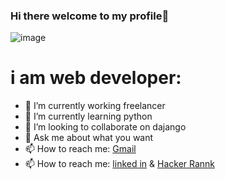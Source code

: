 ### Hi there welcome to my profile👋

![image](https://www.makewonder.com/wp-content/uploads/sites/4/2021/01/coding-languages-image.jpeg)


# i am web developer:

- 🔭 I’m currently working freelancer
- 🌱 I’m currently learning python
- 👯 I’m looking to collaborate on dajango
- 💬 Ask me about what you want
- 📫 How to reach me: [Gmail](abdallaamer101@gmail.com)
- 📫 How to reach me: [linked in](https://www.linkedin.com/in/abdallah-mohamed-52893322b/) & [Hacker Rannk](https://www.hackerrank.com/PROFabdallah)

